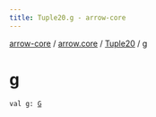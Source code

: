```yaml
---
title: Tuple20.g - arrow-core
---
```


[arrow-core](../../index.html) / [arrow.core](../index.html) / [Tuple20](index.html) / [g](./g.html)

# g

`val g: `[`G`](index.html#G)